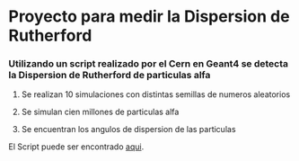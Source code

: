 
# Proyecto para medir la Dispersion de Rutherford

### Utilizando un script realizado por el Cern en Geant4 se detecta la Dispersion de Rutherford de particulas alfa

1. Se realizan 10 simulaciones con distintas semillas de numeros aleatorios

2. Se simulan cien millones de particulas alfa

3. Se encuentran los angulos de dispersion de las particulas





El Script puede ser encontrado [aqui](https://ecfm.usac.edu.gt/portal/mod/assign/view.php?id=6351).
